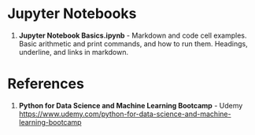 # Jupyter Notebooks

1.  **Jupyter Notebook Basics.ipynb** - Markdown and code cell examples.  Basic arithmetic and print commands, and how to run them.  Headings, underline, and links in markdown.  

#  References
1.  **Python for Data Science and Machine Learning Bootcamp** - Udemy   
	https://www.udemy.com/python-for-data-science-and-machine-learning-bootcamp
